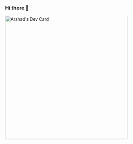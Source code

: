 ### Hi there 👋

<!--
**call8arshad/call8arshad** is a ✨ _special_ ✨ repository because its `README.md` (this file) appears on your GitHub profile.

Here are some ideas to get you started:

- 🔭 I’m currently working on ...
- 🌱 I’m currently learning ...
- 👯 I’m looking to collaborate on ...
- 🤔 I’m looking for help with ...
- 💬 Ask me about ...
- 📫 How to reach me: ...
- 😄 Pronouns: ...
- ⚡ Fun fact: ...
-->


<!-- <a href="https://app.daily.dev/arshadKhan"><img src="https://api.daily.dev/devcards/0acd2f08a94b4286a287c2afe57c5c0d.png?r=ftq" width="400" alt="Arshad's Dev Card"/></a> -->

<a href="https://app.daily.dev/coding_inbuilt"><img src="https://api.daily.dev/devcards/0acd2f08a94b4286a287c2afe57c5c0d.png?r=rmp" width="400" alt="Arshad's Dev Card"/></a>



<!-- <a href="https://app.daily.dev/coding_inbuilt"><img src="https://github.com/call8arshad/call8arshad/blob/master/devcard.svg" width="400" alt="Arshad's Dev Card"/></a> -->
